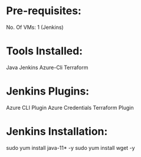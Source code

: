 # Pre-requisites:
No. Of VMs: 1 (Jenkins)
# Tools Installed:
Java
Jenkins
Azure-Cli
Terraform
# Jenkins Plugins:
Azure CLI Plugin
Azure Credentials
Terraform Plugin
# Jenkins Installation:
sudo yum install java-11* -y
sudo yum install wget -y

